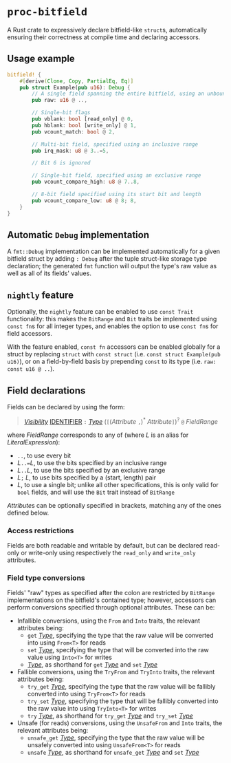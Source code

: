 # `proc-bitfield`

A Rust crate to expressively declare bitfield-like `struct`s, automatically ensuring their correctness at compile time and declaring accessors.

## Usage example

```rust
bitfield! {
    #[derive(Clone, Copy, PartialEq, Eq)]
    pub struct Example(pub u16): Debug {
        // A single field spanning the entire bitfield, using an unbounded range
        pub raw: u16 @ ..,

        // Single-bit flags
        pub vblank: bool [read_only] @ 0,
        pub hblank: bool [write_only] @ 1,
        pub vcount_match: bool @ 2,

        // Multi-bit field, specified using an inclusive range
        pub irq_mask: u8 @ 3..=5,

        // Bit 6 is ignored

        // Single-bit field, specified using an exclusive range
        pub vcount_compare_high: u8 @ 7..8,

        // 8-bit field specified using its start bit and length
        pub vcount_compare_low: u8 @ 8; 8,
    }
}
```

## Automatic `Debug` implementation

A `fmt::Debug` implementation can be implemented automatically for a given bitfield struct by adding `: Debug` after the tuple struct-like storage type declaration; the generated `fmt` function will output the type's raw value as well as all of its fields' values.

## `nightly` feature

Optionally, the `nightly` feature can be enabled to use `const Trait` functionality: this makes the `BitRange` and `Bit` traits be implemented using `const fn`s for all integer types, and enables the option to use `const fn`s for field accessors.

With the feature enabled, `const fn` accessors can be enabled globally for a struct by replacing `struct` with `const struct` (i.e. `const struct Example(pub u16)`), or on a field-by-field basis by prepending `const` to its type (i.e. `raw: const u16 @ ..`).

## Field declarations

Fields can be declared by using the form:
> [*Visibility*] [IDENTIFIER] `:` [*Type*] (`[`(*Attribute* `,`)<sup>*</sup> *Attribute*`]`)<sup>?</sup> `@` *FieldRange*

where *FieldRange* corresponds to any of (where *L* is an alias for *LiteralExpression*):
- `..`, to use every bit
- *L*`..=`*L*, to use the bits specified by an inclusive range
- *L*`..`*L*, to use the bits specified by an exclusive range
- *L*`;` *L*, to use bits specified by a (start, length) pair
- *L*, to use a single bit; unlike all other specifications, this is only valid for `bool` fields, and will use the `Bit` trait instead of `BitRange`

*Attribute*s can be optionally specified in brackets, matching any of the ones defined below.

### Access restrictions

Fields are both readable and writable by default, but can be declared read-only or write-only using respectively the `read_only` and `write_only` attributes.

### Field type conversions

Fields' "raw" types as specified after the colon are restricted by `BitRange` implementations on the bitfield's contained type; however, accessors can perform conversions specified through optional attributes. These can be:
- Infallible conversions, using the `From` and `Into` traits, the relevant attributes being:
    - `get` [*Type*], specifying the type that the raw value will be converted into using `From<T>` for reads
    - `set` [*Type*], specifying the type that will be converted into the raw value using `Into<T>` for writes
    - [*Type*], as shorthand for `get` [*Type*] and `set` [*Type*]
- Fallible conversions, using the `TryFrom` and `TryInto` traits, the relevant attributes being:
    - `try_get` [*Type*], specifying the type that the raw value will be fallibly converted into using `TryFrom<T>` for reads
    - `try_set` [*Type*], specifying the type that will be fallibly converted into the raw value into using `TryInto<T>` for writes
    - `try` [*Type*], as shorthand for `try_get` [*Type*] and `try_set` [*Type*]
- Unsafe (for reads) conversions, using the `UnsafeFrom` and `Into` traits, the relevant attributes being:
    - `unsafe_get` [*Type*], specifying the type that the raw value will be unsafely converted into using `UnsafeFrom<T>` for reads
    - `unsafe` [*Type*], as shorthand for `unsafe_get` [*Type*] and `set` [*Type*]

[*Visibility*]: https://doc.rust-lang.org/stable/reference/visibility-and-privacy.html
[IDENTIFIER]: https://doc.rust-lang.org/stable/reference/identifiers.html
[*Type*]: https://doc.rust-lang.org/stable/reference/types.html#type-expressions
